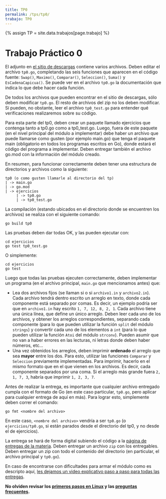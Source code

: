```yaml
---
title: TP0
permalink: /tps/tp0/
trabajo: TP0
---
```

{% assign TP = site.data.trabajos[page.trabajo] %}

Trabajo Práctico 0
==================

El adjunto en [el sitio de descargas]({{site.skel}}) contiene varios archivos.
Deben editar el archivo `tp0.go`, completando las seis funciones que
aparecen en el código fuente: `Swap()`,  `Maximo()`, `Comparar()`, `Seleccion()`, `Suma()` y `EsCadenaCapicua()`.
Se puede ver en el archivo `tp0.go` la documentación que indica lo que debe hacer cada función. 

De todos los archivos que pueden encontrar en el sitio de descargas, sólo deben modificar `tp0.go`. 
El resto de archivos del zip no los deben modificar. Sí pueden, no obstante, leer el archivo `tp0_test.go` para entender qué verificaciones realizaremos sobre su código. 

Para esta parte del tp0, deben crear un paquete llamado ejercicios que contenga tanto a tp0.go como a tp0_test.go. Luego, fuera de este paquete (en el nivel principal del módulo a implementar) debe haber un archivo que puede llamarse como gusten (por ejemplo main.go) que tenga el paquete main (obligatorio en todos los programas escritos en Go), donde estará el código del programa a implementar.
Deben entregar también el archivo go.mod con la información del módulo creado.

En resumen, para funcionar correctamente deben tener una estructura de directorios y archivos como la siguiente:

```
tp0 (o como gusten llamarle al directorio del tp)
| -> main.go
| -> go.mod
| -> ejercicios
     | -> tp0.go
     | -> tp0_test.go
```

La compilación (estando ubicados en el directorio donde se encuentren los archivos) se realiza con el siguiente comando:

    go build tp0

Las pruebas deben dar todas OK, y las pueden ejecutar con:

    cd ejercicios
    go test tp0_test.go

O simplemente:

	cd ejercicios
	go test
	

Luego que todas las pruebas ejecuten correctamente, deben implementar un programa (en el archivo principal, `main.go` que mencionamos antes) que: 
* Lea dos archivos fijos (se llaman si o si `archivo1.in` y `archivo2.in`). Cada archivo tendrá dentro escrito un arreglo en texto, donde cada componente está separado por comas. Es decir, un ejemplo podría ser que en `archivo1.in` hay escrito `1, 7, 12, 8, 2, 1`. Cada archivo tiene una única línea, que define un único arreglo. Deben leer cada uno de los archivos, y obtener los arreglos correspondientes, separando cada componente (para lo que pueden utilizar la función `split` del módulo `strings`) y convertir cada uno de los elementos a `int` (para lo que pueden utilizar la función `Atoi` del módulo `strconv`). Pueden asumir que no van a haber errores en las lecturas, ni letras donde deben haber números, etc... 
* Una vez obtenidos los arreglos, deben imprimir **ordenado** el arreglo que sea **mayor** entre los dos. Para esto, utilizar las funciones `Comparar` y `Seleccion` previamente implementadas. Para imprimir, hacerlo en el mismo formato que en el que vienen en los archivos. Es decir, cada componente separados por una coma. Si el arreglo más grande fuera `2, 1, 7, 3`, habría que imprimir `1, 2, 3, 7`. 

Antes de realizar la entrega, es importante que cualquier archivo entregado cumpla con el formato de Go (en este caso particular, `tp0.go`, pero aplicar para cualquier entrega de aquí en más). Para lograr esto, simplemente deben correr el comando: 

	go fmt <nombre del archivo>

En este caso, `<nombre del archivo>` vendría a ser `tp0.go` (o `ejercicios/tp0.go`, si están parados desde el directorio del tp0, y no desde el de ejercicios).

La entrega se hará de forma digital subiendo el código a la [página de entregas de la materia]({{site.entregas}}).
Deben entregar un archivo `zip` con los entregables. Deben entregar un zip con todo el contenido del directorio (en particular, el archivo principal y `tp0.go`). 

En caso de encontrarse con dificultades para armar el módulo como es descripto aquí, [les dejamos un video explicativo paso a paso para todas las entregas](https://www.youtube.com/watch?v=IZrQt-vR3E4).

**No olviden revisar los [primeros pasos en Linux](/aed/faq/primeros-pasos) y las [preguntas frecuentes](/aed/faq/).**
